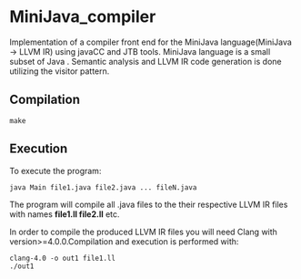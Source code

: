 # MiniJava_compiler
Implementation of a compiler front end for the MiniJava language(MiniJava -> LLVM IR) using javaCC and JTB tools. MiniJava language is a small subset of Java .
Semantic analysis and LLVM IR code generation is done utilizing the visitor pattern.

## Compilation
~~~
make
~~~

## Execution
To execute the program: 
~~~
java Main file1.java file2.java ... fileN.java
~~~
The program will compile all .java files to the their respective LLVM IR files with names **file1.ll file2.ll** etc.

In order to compile the produced LLVM IR files you will need Clang with version>=4.0.0.Compilation and execution is performed with:
~~~
clang-4.0 -o out1 file1.ll
./out1
~~~
